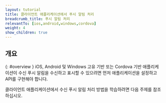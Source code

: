 ```yaml
---
layout: tutorial
title: 클라이언트 애플리케이션에서 푸시 알림 처리
breadcrumb_title: 푸시 알림 처리
relevantTo: [ios,android,windows,cordova]
weight: 4
show_children: true
---
```

<!-- NLS_CHARSET=UTF-8 -->
## 개요
{: #overview }
iOS, Android 및 Windows 고유 기반 또는 Cordova 기반 애플리케이션이 수신 푸시 알림을 수신하고 표시할 수 있으려면 먼저 애플리케이션을 설정하고 API를 구현해야 합니다. 

클라이언트 애플리케이션에서 수신 푸시 알림 처리 방법을 학습하려면 다음 주제를 참조하십시오.  
